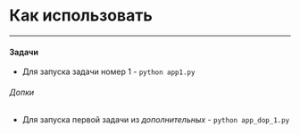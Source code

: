 # Как использовать

---

#### Задачи

- Для запуска задачи номер 1 - `python app1.py`

###### Допки

- Для запуска первой задачи из _дополнительных_ - `python app_dop_1.py`